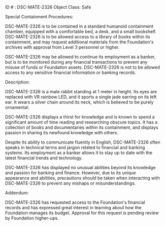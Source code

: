 ID # : DSC-MATE-2326
Object Class: Safe

Special Containment Procedures:

DSC-MATE-2326 is to be contained in a standard humanoid containment chamber, equipped with a comfortable bed, a desk, and a small bookshelf. DSC-MATE-2326 is to be allowed access to a library of books within its containment, and may request additional materials from the Foundation's archives with approval from Level 3 personnel or higher.

DSC-MATE-2326 may be allowed to continue its employment as a banker, but is to be monitored during any financial transactions to prevent any misuse of funds or Foundation assets. DSC-MATE-2326 is not to be allowed access to any sensitive financial information or banking records.

Description:

DSC-MATE-2326 is a male rabbit standing at 1 meter in height. Its eyes are replaced with VR rainbow LED, and it sports a single jade earring on its left ear. It wears a silver chain around its neck, which is believed to be purely ornamental.

DSC-MATE-2326 displays a thirst for knowledge and is known to spend a significant amount of time reading and researching obscure topics. It has a collection of books and documentaries within its containment, and displays passion in sharing its newfound knowledge with others.

Despite its ability to communicate fluently in English, DSC-MATE-2326 often speaks in technical terms and jargon related to financial and banking systems. Its employment as a banker allows it to stay up to date with the latest financial trends and technology.

DSC-MATE-2326 has displayed no unusual abilities beyond its knowledge and passion for banking and finance. However, due to its unique appearance and abilities, precautions should be taken when interacting with DSC-MATE-2326 to prevent any mishaps or misunderstandings.

Addendum:

DSC-MATE-2326 has requested access to the Foundation's financial records and has expressed great interest in learning about how the Foundation manages its budget. Approval for this request is pending review by Foundation higher-ups.